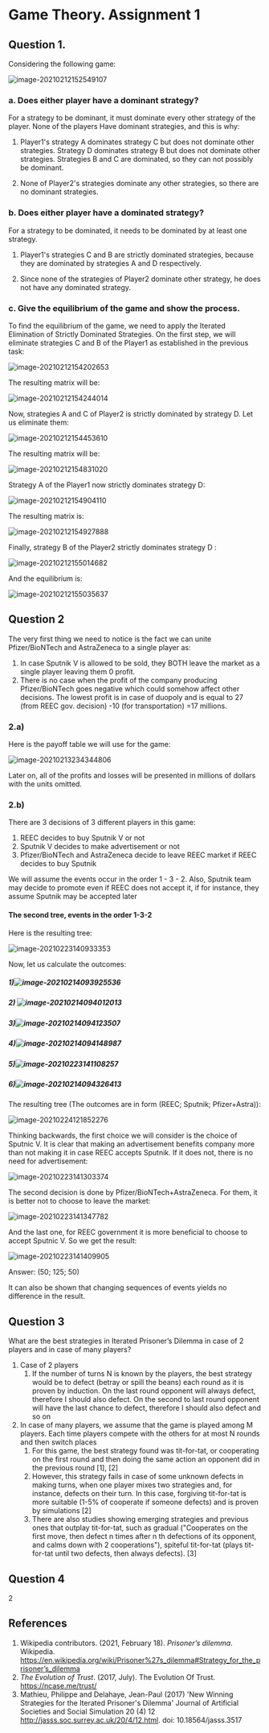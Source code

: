 # Game Theory. Assignment 1

## Question 1. 

Considering the following game:

![image-20210212152549107](C:\Users\pavel\AppData\Roaming\Typora\typora-user-images\image-20210212152549107.png)

### a. Does either player have a dominant strategy?

For a strategy to be dominant, it must dominate every other strategy of the player. None of the players Have dominant strategies, and this is why:

1) Player1's strategy A dominates strategy C but does not dominate other strategies. Strategy D dominates strategy B but  does not dominate other strategies. Strategies B and C are dominated, so they can not possibly be dominant.

2) None of Player2's strategies dominate any other strategies, so there are no dominant strategies.

### b. Does either player have a dominated strategy?

For a strategy to be dominated, it needs to be dominated by at least one strategy.

1) Player1's strategies C and B are strictly dominated strategies, because they are dominated by strategies  A and D respectively.

2) Since none of the strategies of Player2 dominate other strategy, he does not have any dominated strategy.

### c. Give the equilibrium of the game and show the process.

To find the equilibrium of the game, we need to apply the Iterated Elimination of Strictly Dominated Strategies. On the first step, we will eliminate strategies C and B of the Player1 as established in the previous task:

![image-20210212154202653](C:\Users\pavel\AppData\Roaming\Typora\typora-user-images\image-20210212154202653.png)

The resulting matrix will be:

![image-20210212154244014](C:\Users\pavel\AppData\Roaming\Typora\typora-user-images\image-20210212154244014.png)

Now, strategies A and C of Player2 is strictly dominated by strategy D. Let us eliminate them:

![image-20210212154453610](C:\Users\pavel\AppData\Roaming\Typora\typora-user-images\image-20210212154453610.png)

The resulting matrix will be:

![image-20210212154831020](C:\Users\pavel\AppData\Roaming\Typora\typora-user-images\image-20210212154831020.png)

Strategy A of the Player1 now strictly dominates strategy D:

![image-20210212154904110](C:\Users\pavel\AppData\Roaming\Typora\typora-user-images\image-20210212154904110.png)

The resulting matrix is:

![image-20210212154927888](C:\Users\pavel\AppData\Roaming\Typora\typora-user-images\image-20210212154927888.png)

Finally, strategy B of the Player2 strictly dominates strategy D :

![image-20210212155014682](C:\Users\pavel\AppData\Roaming\Typora\typora-user-images\image-20210212155014682.png)

And the equilibrium is:

![image-20210212155035637](C:\Users\pavel\AppData\Roaming\Typora\typora-user-images\image-20210212155035637.png)

## Question 2

The very first thing we need to notice is the fact we can unite Pfizer/BioNTech and AstraZeneca to a single player as:

1. In case Sputnik V is allowed to be sold, they BOTH leave the market as a single player leaving them 0 profit.
2. There is no case when the profit of the company producing Pfizer/BioNTech goes negative which could somehow affect other decisions. The lowest profit is in case of duopoly and is equal to 27 (from REEC gov. decision) -10 (for transportation) =17 millions.

###  2.a)

Here is the payoff table we will use for the game:

![image-20210213234344806](C:\Users\pavel\AppData\Roaming\Typora\typora-user-images\image-20210213234344806.png)

Later on, all of the profits and losses will be presented in millions of dollars with the units omitted.

### 2.b) 

There are 3 decisions of 3 different players in this game:

1. REEC decides to buy Sputnik V or not
2. Sputnik V decides to make advertisement or not
3. Pfizer/BioNTech and AstraZeneca decide to leave REEC market if REEC decides to buy Sputnik

We will assume the events occur in the order 1 - 3 - 2. Also, Sputnik team may decide to promote even if REEC does not accept it, if for instance,  they assume Sputnik may be accepted later

#### The second tree, events in the order 1-3-2

Here is the resulting tree:

![image-20210223140933353](C:\Users\pavel\AppData\Roaming\Typora\typora-user-images\image-20210223140933353.png)

Now, let us calculate the outcomes:

##### 1)![image-20210214093925536](C:\Users\pavel\AppData\Roaming\Typora\typora-user-images\image-20210214093925536.png)

##### 2) ![image-20210214094012013](C:\Users\pavel\AppData\Roaming\Typora\typora-user-images\image-20210214094012013.png)

##### 3)![image-20210214094123507](C:\Users\pavel\AppData\Roaming\Typora\typora-user-images\image-20210214094123507.png)

##### 4)![image-20210214094148987](C:\Users\pavel\AppData\Roaming\Typora\typora-user-images\image-20210214094148987.png)

##### 5)![image-20210223141108257](C:\Users\pavel\AppData\Roaming\Typora\typora-user-images\image-20210223141108257.png)

##### 6)![image-20210214094326413](C:\Users\pavel\AppData\Roaming\Typora\typora-user-images\image-20210214094326413.png)

The resulting tree (The outcomes are in form (REEC; Sputnik; Pfizer+Astra)):

![image-20210224121852276](C:\Users\pavel\AppData\Roaming\Typora\typora-user-images\image-20210224121852276.png)

Thinking backwards, the first choice we will consider is the choice of Sputnic V. It is clear that making an advertisement benefits company more than not making it in case REEC accepts Sputnik. If it does not, there is no need for advertisement:

![image-20210223141303374](C:\Users\pavel\AppData\Roaming\Typora\typora-user-images\image-20210223141303374.png)

The second decision is done by Pfizer/BioNTech+AstraZeneca. For them, it is better not to choose to leave the market:

![image-20210223141347782](C:\Users\pavel\AppData\Roaming\Typora\typora-user-images\image-20210223141347782.png)

And the last one, for REEC government it is more beneficial to choose to accept Sputnic V. So we get the result:

![image-20210223141409905](C:\Users\pavel\AppData\Roaming\Typora\typora-user-images\image-20210223141409905.png)

Answer: (50; 125; 50)

It can also be shown that changing sequences of events yields no difference in the result.

## Question 3

What are the best strategies in Iterated Prisoner’s Dilemma in case of 2 players and in case of many players?

1. Case of 2 players
   1. If the number of turns N is known by the players, the best strategy would be to defect (betray or spill the beans) each round as it is proven by induction. On the last round opponent will always defect, therefore I should also defect. On the second to last round opponent will have the last chance to defect, therefore I should also defect and so on
2. In case of many players, we assume that the game is played among M players. Each time players compete with the others for at most N rounds and then switch places
   1. For this game, the best strategy found was tit-for-tat, or cooperating on the first round and then doing the same action an opponent did in the previous round [1], [2]
   2. However, this strategy fails in case of some unknown defects in making turns, when one player mixes two strategies and, for instance, defects on their turn. In this case, forgiving tit-for-tat is more suitable (1-5% of cooperate if someone defects) and is proven by simulations [2]
   3. There are also studies showing emerging strategies and previous ones that outplay tit-for-tat, such as gradual ("Cooperates on the first move, then defect n times after  n th defections of its opponent, and calms down with 2 cooperations"), spiteful tit-for-tat (plays tit-for-tat until two defects, then always defects). [3] 

## Question 4

2







## References

1. Wikipedia contributors. (2021, February 18). *Prisoner’s dilemma*. Wikipedia. https://en.wikipedia.org/wiki/Prisoner%27s_dilemma#Strategy_for_the_prisoner’s_dilemma
2. *The Evolution of Trust*. (2017, July). The Evolution Of Trust. https://ncase.me/trust/
3. Mathieu, Philippe and Delahaye, Jean-Paul (2017) 'New Winning Strategies for the Iterated Prisoner's Dilemma' Journal of Artificial Societies and Social Simulation 20 (4) 12 <http://jasss.soc.surrey.ac.uk/20/4/12.html>. doi: 10.18564/jasss.3517